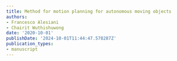 ```yaml
---
title: Method for motion planning for autonomous moving objects
authors:
- Francesco Alesiani
- Chairit Wuthishuwong
date: '2020-10-01'
publishDate: '2024-10-01T11:44:47.578287Z'
publication_types:
- manuscript
---
```

